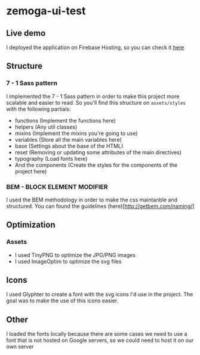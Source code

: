 # zemoga-ui-test
## Live demo
I deployed the application on Firebase Hosting, so you can check it [here](https://layout-test-zemoga.web.app)

## Structure
### 7 - 1 Sass pattern
I implemented the 7 - 1 Sass pattern in order to make this project more scalable and easier to read. So you'll find this structure on `assets/styles` with the following partials:
- functions (Implement the functions here)
- helpers (Any util classes)
- mixins (Implement the mixins you're going to use)
- variables (Store all the main variables here)
- base (Settings about the base of the HTML)
- reset (Removing or updating some attributes of the main directives)
- typography (Load fonts here)
- And the components (Create the styles for the components of the project here)

### BEM - BLOCK ELEMENT MODIFIER
I used the BEM methodology in order to make the css maintanble and structured. You can found the guidelines (here)[http://getbem.com/naming/]

## Optimization
### Assets
- I used TinyPNG to optimize the JPG/PNG images
- I used ImageOptim to optimize the svg files

## Icons
I used Glyphter to create a font with the svg icons I'd use in the project. The goal was to make the use of this icons easier.

## Other
I loaded the fonts locally because there are some cases we need to use a font that is not hosted on Google servers, so we could need to host it on our own server
